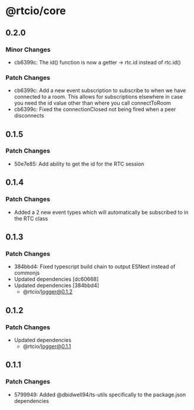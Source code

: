 # @rtcio/core

## 0.2.0

### Minor Changes

- cb6399c: The id() function is now a getter -> rtc.id instead of rtc.id()

### Patch Changes

- cb6399c: Add a new event subscription to subscribe to when we have connected to a room. This allows for subscriptions elsewhere in case you need the id value other than where you call connectToRoom
- cb6399c: Fixed the connectionClosed not being fired when a peer disconnects

## 0.1.5

### Patch Changes

- 50e7e85: Add ability to get the id for the RTC session

## 0.1.4

### Patch Changes

- Added a 2 new event types which will automatically be subscribed to in the RTC class

## 0.1.3

### Patch Changes

- 384bbd4: Fixed typescript build chain to output ESNext instead of commonjs
- Updated dependencies [dc60668]
- Updated dependencies [384bbd4]
  - @rtcio/logger@0.1.2

## 0.1.2

### Patch Changes

- Updated dependencies
  - @rtcio/logger@0.1.1

## 0.1.1

### Patch Changes

- 5799949: Added @dbidwell94/ts-utils specifically to the package.json dependencies
